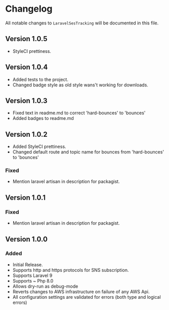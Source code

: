 # Changelog

All notable changes to `LaravelSesTracking` will be documented in this file.

## Version 1.0.5
- StyleCI prettiness.

## Version 1.0.4
- Added tests to the project.
- Changed badge style as old style wans't working for downloads.

## Version 1.0.3
- Fixed text in readme.md to correct 'hard-bounces' to 'bounces'
- Added badges to readme.md

## Version 1.0.2
- Added StyleCI prettiness.
- Changed default route and topic name for bounces from 'hard-bounces' to 'bounces'

### Fixed
- Mention laravel artisan in description for packagist.

## Version 1.0.1

### Fixed
- Mention laravel artisan in description for packagist.

## Version 1.0.0

### Added
- Initial Release.
- Supports http and https protocols for SNS subscription.
- Supports Laravel 9
- Supports ~ Php 8.0
- Allows dry-run as debug-mode
- Reverts changes to AWS infrastructure on failure of any AWS Api.
- All configuration settings are validated for errors (both type and logical errors)
